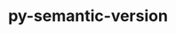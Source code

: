 ---
title: "py-semantic-version"
layout: cache
categories: [package, v0.19]
meta: {"versions": ["2.10.0"], "compilers": ["gcc@=11.1.0", "gcc@=7.3.1", "oneapi@=2022.1.0"], "oss": ["amzn2", "ubuntu20.04"], "platforms": ["linux"], "targets": ["x86_64", "x86_64_v3"], "stacks": ["e4s", "e4s-oneapi", "ml-cpu", "ml-cuda", "ml-rocm"], "num_specs": 3, "num_specs_by_stack": {"ml-cuda": 1, "ml-rocm": 1, "ml-cpu": 1, "e4s": 1, "e4s-oneapi": 1}}
spec_details: [{"hash": "yefel5oxbjtjchm6pp7t2ik6cvxsyidi", "compiler": "gcc@=7.3.1", "versions": ["2.10.0"], "os": "amzn2", "platform": "linux", "target": "x86_64_v3", "variants": ["build_system=python_pip"], "stacks": ["ml-cuda", "ml-rocm", "ml-cpu"], "size": "-", "tarball": "https://binaries.spack.io/releases/v0.19/build_cache/linux-amzn2-x86_64_v3/gcc-7.3.1/py-semantic-version-2.10.0/linux-amzn2-x86_64_v3-gcc-7.3.1-py-semantic-version-2.10.0-yefel5oxbjtjchm6pp7t2ik6cvxsyidi.spack"}, {"hash": "ftm2jogkejxux4sby4m32zf6q77uvlnq", "compiler": "gcc@=11.1.0", "versions": ["2.10.0"], "os": "ubuntu20.04", "platform": "linux", "target": "x86_64", "variants": ["build_system=python_pip"], "stacks": ["e4s"], "size": "-", "tarball": "https://binaries.spack.io/releases/v0.19/build_cache/linux-ubuntu20.04-x86_64/gcc-11.1.0/py-semantic-version-2.10.0/linux-ubuntu20.04-x86_64-gcc-11.1.0-py-semantic-version-2.10.0-ftm2jogkejxux4sby4m32zf6q77uvlnq.spack"}, {"hash": "w6u37g6iwra5njejook3pvkt26vem2j3", "compiler": "oneapi@=2022.1.0", "versions": ["2.10.0"], "os": "ubuntu20.04", "platform": "linux", "target": "x86_64", "variants": ["build_system=python_pip"], "stacks": ["e4s-oneapi"], "size": "-", "tarball": "https://binaries.spack.io/releases/v0.19/build_cache/linux-ubuntu20.04-x86_64/oneapi-2022.1.0/py-semantic-version-2.10.0/linux-ubuntu20.04-x86_64-oneapi-2022.1.0-py-semantic-version-2.10.0-w6u37g6iwra5njejook3pvkt26vem2j3.spack"}]
---